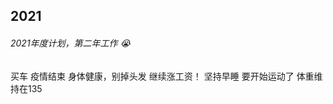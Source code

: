## 2021

###### 2021年度计划，第二年工作 😭
<base-lock />
<base-hide-password />

<el-checkbox :value="true">买车</el-checkbox>
<el-checkbox :value="false">疫情结束</el-checkbox>
<el-checkbox :value="false">身体健康，别掉头发</el-checkbox>
<el-checkbox :value="false">继续涨工资！</el-checkbox>
<el-checkbox :value="false">坚持早睡</el-checkbox>
<el-checkbox :value="false">要开始运动了</el-checkbox>
<el-checkbox :value="false">体重维持在135</el-checkbox>

